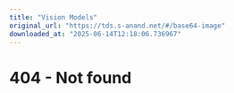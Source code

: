 ```yaml
---
title: "Vision Models"
original_url: "https://tds.s-anand.net/#/base64-image"
downloaded_at: "2025-06-14T12:18:06.736967"
---
```


404 - Not found
===============